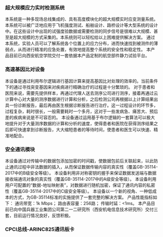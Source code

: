 ### 超大规模应力实时检测系统
本系统是一种多现场总线集成的、具有高度模块化的超大规模实时应变测量系统。本系统可以被广泛地应用于飞机强度测试、船舶设计、路桥设计等大型系统的设计中。在这些设计中出现的试强度验数据或需要检测的同步信号是很难以大规模、甚至是超大规模的方式采集的。本系统则可以轻松给以上困难提供解决方案。
通过本系统，实验人员可以了解系统各个位置上的应力分布，进而快速找到被测件的薄弱点，从而进行精准的应急处置，有效地提高整个系统的安全性和稳定性。
本产品目前已向西安航空学院交付一套依据本产品定制的航空部件静力试验平台。
### 高速基因比对设备
本设备是通过利用布尔逻辑进行基因计算来提高基因比对处理的效率的。当前条件下的通过寻找突变基因来对疾病进行精确治疗的过程是十分繁琐的。
对于患者和医院来说，需要先提供样本，再通过代理人送去测序公司进行测序，接着再通过云计算中心对大量的测序数据进行计算和分析，之后检测公司再根据以上计算结果出具一份诊断报告，最后再由医生根据诊断报告进行治疗。这一过程设计的环节多，过程复杂，耗时很长，一般需要耗时一个多月，这对于一些发病急、痛苦大、预后差的疾病来说是不可容忍的。
本设备通过运用基于布尔逻辑的一套算法可以极大地提升对于大量测序数据的计算和分析的速度，使得患者和医院在获得测序结果之后即可快速拿到诊断报告，大大缩短患者的等待时间，使患者和医生可以快速、精准地配合。
### 安全通讯模块
本设备通过对传输中的数据包添加加密的时间戳，使数据包前后关联起来，以此防止通讯过程中非法数据的插入，从而保证数据传输内容的真实性（覆盖GB-35114-2017中的B级安全等级）。
本设备利用非对称密钥的握手来保证数据发送端与数据接收端通讯对象的真实性（覆盖GB-35114-2017中的A级安全等级）。
本设备利用用户可配置的“数据-地址映射表”，对数据进行随机加密，保证了通讯内容的私密性（覆盖GB-35114-2017中的C级安全等级）。
本设备以一个新的视角、一种低成本的方式，为GB-35114标准的实施提供了一套完整的解决方案。
产品性能指标如下：
通讯带宽：1k Mbps；
路由表容量：256路；
传输时延：<1ms。
本产品目前已向中国兵器工业集团公司第二一二研究所（西安机电信息技术研究所）交付三套，目前运行情况良好，反馈积极。
### CPCI总线-ARINC825通讯板卡
